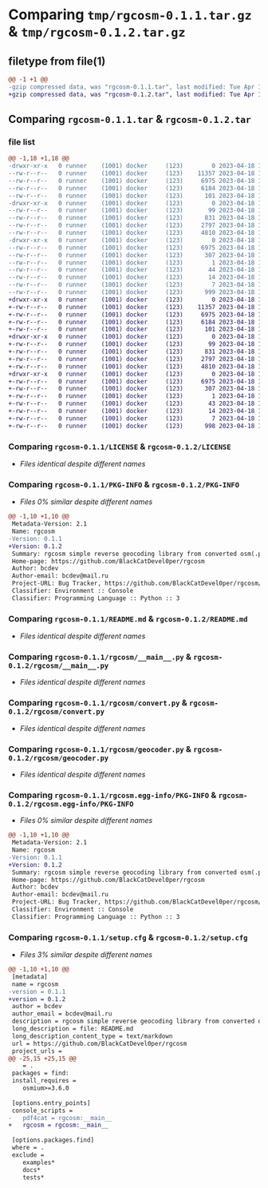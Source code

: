 # Comparing `tmp/rgcosm-0.1.1.tar.gz` & `tmp/rgcosm-0.1.2.tar.gz`

## filetype from file(1)

```diff
@@ -1 +1 @@
-gzip compressed data, was "rgcosm-0.1.1.tar", last modified: Tue Apr 18 16:39:42 2023, max compression
+gzip compressed data, was "rgcosm-0.1.2.tar", last modified: Tue Apr 18 16:56:44 2023, max compression
```

## Comparing `rgcosm-0.1.1.tar` & `rgcosm-0.1.2.tar`

### file list

```diff
@@ -1,18 +1,18 @@
-drwxr-xr-x   0 runner    (1001) docker     (123)        0 2023-04-18 16:39:42.557637 rgcosm-0.1.1/
--rw-r--r--   0 runner    (1001) docker     (123)    11357 2023-04-18 16:39:27.000000 rgcosm-0.1.1/LICENSE
--rw-r--r--   0 runner    (1001) docker     (123)     6975 2023-04-18 16:39:42.557637 rgcosm-0.1.1/PKG-INFO
--rw-r--r--   0 runner    (1001) docker     (123)     6184 2023-04-18 16:39:27.000000 rgcosm-0.1.1/README.md
--rw-r--r--   0 runner    (1001) docker     (123)      101 2023-04-18 16:39:27.000000 rgcosm-0.1.1/pyproject.toml
-drwxr-xr-x   0 runner    (1001) docker     (123)        0 2023-04-18 16:39:42.557637 rgcosm-0.1.1/rgcosm/
--rw-r--r--   0 runner    (1001) docker     (123)       99 2023-04-18 16:39:27.000000 rgcosm-0.1.1/rgcosm/__init__.py
--rw-r--r--   0 runner    (1001) docker     (123)      831 2023-04-18 16:39:27.000000 rgcosm-0.1.1/rgcosm/__main__.py
--rw-r--r--   0 runner    (1001) docker     (123)     2797 2023-04-18 16:39:27.000000 rgcosm-0.1.1/rgcosm/convert.py
--rw-r--r--   0 runner    (1001) docker     (123)     4810 2023-04-18 16:39:27.000000 rgcosm-0.1.1/rgcosm/geocoder.py
-drwxr-xr-x   0 runner    (1001) docker     (123)        0 2023-04-18 16:39:42.557637 rgcosm-0.1.1/rgcosm.egg-info/
--rw-r--r--   0 runner    (1001) docker     (123)     6975 2023-04-18 16:39:42.000000 rgcosm-0.1.1/rgcosm.egg-info/PKG-INFO
--rw-r--r--   0 runner    (1001) docker     (123)      307 2023-04-18 16:39:42.000000 rgcosm-0.1.1/rgcosm.egg-info/SOURCES.txt
--rw-r--r--   0 runner    (1001) docker     (123)        1 2023-04-18 16:39:42.000000 rgcosm-0.1.1/rgcosm.egg-info/dependency_links.txt
--rw-r--r--   0 runner    (1001) docker     (123)       44 2023-04-18 16:39:42.000000 rgcosm-0.1.1/rgcosm.egg-info/entry_points.txt
--rw-r--r--   0 runner    (1001) docker     (123)       14 2023-04-18 16:39:42.000000 rgcosm-0.1.1/rgcosm.egg-info/requires.txt
--rw-r--r--   0 runner    (1001) docker     (123)        7 2023-04-18 16:39:42.000000 rgcosm-0.1.1/rgcosm.egg-info/top_level.txt
--rw-r--r--   0 runner    (1001) docker     (123)      999 2023-04-18 16:39:42.561637 rgcosm-0.1.1/setup.cfg
+drwxr-xr-x   0 runner    (1001) docker     (123)        0 2023-04-18 16:56:44.874456 rgcosm-0.1.2/
+-rw-r--r--   0 runner    (1001) docker     (123)    11357 2023-04-18 16:56:33.000000 rgcosm-0.1.2/LICENSE
+-rw-r--r--   0 runner    (1001) docker     (123)     6975 2023-04-18 16:56:44.874456 rgcosm-0.1.2/PKG-INFO
+-rw-r--r--   0 runner    (1001) docker     (123)     6184 2023-04-18 16:56:33.000000 rgcosm-0.1.2/README.md
+-rw-r--r--   0 runner    (1001) docker     (123)      101 2023-04-18 16:56:33.000000 rgcosm-0.1.2/pyproject.toml
+drwxr-xr-x   0 runner    (1001) docker     (123)        0 2023-04-18 16:56:44.874456 rgcosm-0.1.2/rgcosm/
+-rw-r--r--   0 runner    (1001) docker     (123)       99 2023-04-18 16:56:33.000000 rgcosm-0.1.2/rgcosm/__init__.py
+-rw-r--r--   0 runner    (1001) docker     (123)      831 2023-04-18 16:56:33.000000 rgcosm-0.1.2/rgcosm/__main__.py
+-rw-r--r--   0 runner    (1001) docker     (123)     2797 2023-04-18 16:56:33.000000 rgcosm-0.1.2/rgcosm/convert.py
+-rw-r--r--   0 runner    (1001) docker     (123)     4810 2023-04-18 16:56:33.000000 rgcosm-0.1.2/rgcosm/geocoder.py
+drwxr-xr-x   0 runner    (1001) docker     (123)        0 2023-04-18 16:56:44.874456 rgcosm-0.1.2/rgcosm.egg-info/
+-rw-r--r--   0 runner    (1001) docker     (123)     6975 2023-04-18 16:56:44.000000 rgcosm-0.1.2/rgcosm.egg-info/PKG-INFO
+-rw-r--r--   0 runner    (1001) docker     (123)      307 2023-04-18 16:56:44.000000 rgcosm-0.1.2/rgcosm.egg-info/SOURCES.txt
+-rw-r--r--   0 runner    (1001) docker     (123)        1 2023-04-18 16:56:44.000000 rgcosm-0.1.2/rgcosm.egg-info/dependency_links.txt
+-rw-r--r--   0 runner    (1001) docker     (123)       43 2023-04-18 16:56:44.000000 rgcosm-0.1.2/rgcosm.egg-info/entry_points.txt
+-rw-r--r--   0 runner    (1001) docker     (123)       14 2023-04-18 16:56:44.000000 rgcosm-0.1.2/rgcosm.egg-info/requires.txt
+-rw-r--r--   0 runner    (1001) docker     (123)        7 2023-04-18 16:56:44.000000 rgcosm-0.1.2/rgcosm.egg-info/top_level.txt
+-rw-r--r--   0 runner    (1001) docker     (123)      998 2023-04-18 16:56:44.874456 rgcosm-0.1.2/setup.cfg
```

### Comparing `rgcosm-0.1.1/LICENSE` & `rgcosm-0.1.2/LICENSE`

 * *Files identical despite different names*

### Comparing `rgcosm-0.1.1/PKG-INFO` & `rgcosm-0.1.2/PKG-INFO`

 * *Files 0% similar despite different names*

```diff
@@ -1,10 +1,10 @@
 Metadata-Version: 2.1
 Name: rgcosm
-Version: 0.1.1
+Version: 0.1.2
 Summary: rgcosm simple reverse geocoding library from converted osm(.pbf) GIS data by converter in this lib
 Home-page: https://github.com/BlackCatDevel0per/rgcosm
 Author: bcdev
 Author-email: bcdev@mail.ru
 Project-URL: Bug Tracker, https://github.com/BlackCatDevel0per/rgcosm/issues
 Classifier: Environment :: Console
 Classifier: Programming Language :: Python :: 3
```

### Comparing `rgcosm-0.1.1/README.md` & `rgcosm-0.1.2/README.md`

 * *Files identical despite different names*

### Comparing `rgcosm-0.1.1/rgcosm/__main__.py` & `rgcosm-0.1.2/rgcosm/__main__.py`

 * *Files identical despite different names*

### Comparing `rgcosm-0.1.1/rgcosm/convert.py` & `rgcosm-0.1.2/rgcosm/convert.py`

 * *Files identical despite different names*

### Comparing `rgcosm-0.1.1/rgcosm/geocoder.py` & `rgcosm-0.1.2/rgcosm/geocoder.py`

 * *Files identical despite different names*

### Comparing `rgcosm-0.1.1/rgcosm.egg-info/PKG-INFO` & `rgcosm-0.1.2/rgcosm.egg-info/PKG-INFO`

 * *Files 0% similar despite different names*

```diff
@@ -1,10 +1,10 @@
 Metadata-Version: 2.1
 Name: rgcosm
-Version: 0.1.1
+Version: 0.1.2
 Summary: rgcosm simple reverse geocoding library from converted osm(.pbf) GIS data by converter in this lib
 Home-page: https://github.com/BlackCatDevel0per/rgcosm
 Author: bcdev
 Author-email: bcdev@mail.ru
 Project-URL: Bug Tracker, https://github.com/BlackCatDevel0per/rgcosm/issues
 Classifier: Environment :: Console
 Classifier: Programming Language :: Python :: 3
```

### Comparing `rgcosm-0.1.1/setup.cfg` & `rgcosm-0.1.2/setup.cfg`

 * *Files 3% similar despite different names*

```diff
@@ -1,10 +1,10 @@
 [metadata]
 name = rgcosm
-version = 0.1.1
+version = 0.1.2
 author = bcdev
 author_email = bcdev@mail.ru
 description = rgcosm simple reverse geocoding library from converted osm(.pbf) GIS data by converter in this lib
 long_description = file: README.md
 long_description_content_type = text/markdown
 url = https://github.com/BlackCatDevel0per/rgcosm
 project_urls = 
@@ -25,15 +25,15 @@
 	= .
 packages = find:
 install_requires = 
 	osmium>=3.6.0
 
 [options.entry_points]
 console_scripts = 
-	pdf4cat = rgcosm:__main__
+	rgcosm = rgcosm:__main__
 
 [options.packages.find]
 where = .
 exclude = 
 	examples*
 	docs*
 	tests*
```

